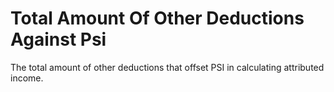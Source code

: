 # Total Amount Of Other Deductions Against Psi
The total amount of other deductions that offset PSI in calculating attributed income.
